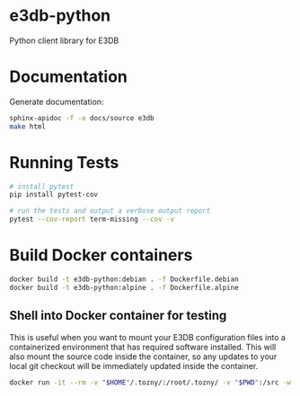 # e3db-python
Python client library for E3DB

# Documentation

Generate documentation:
```bash
sphinx-apidoc -f -o docs/source e3db
make html
```

# Running Tests

```bash
# install pytest
pip install pytest-cov

# run the tests and output a verbose output report
pytest --cov-report term-missing --cov -v
```

# Build Docker containers

```bash
docker build -t e3db-python:debian . -f Dockerfile.debian
docker build -t e3db-python:alpine . -f Dockerfile.alpine
```

## Shell into Docker container for testing

This is useful when you want to mount your E3DB configuration files into a
containerized environment that has required software installed. This will also
mount the source code inside the container, so any updates to your local git
checkout will be immediately updated inside the container.

```bash
docker run -it --rm -v "$HOME"/.tozny/:/root/.tozny/ -v "$PWD":/src -w /src e3db-python:alpine sh
```
